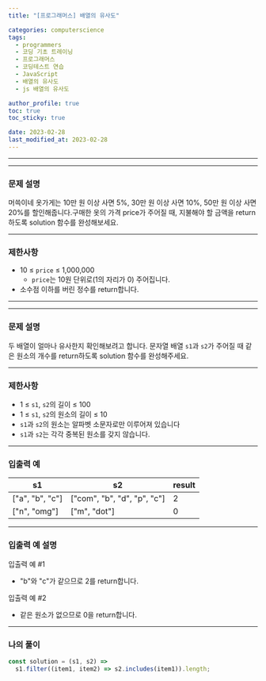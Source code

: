 ```yaml
---
title: "[프로그래머스] 배열의 유사도"

categories: computerscience
tags:
  - programmers
  - 코딩 기초 트레이닝
  - 프로그래머스
  - 코딩테스트 연습
  - JavaScript
  - 배열의 유사도
  - js 배열의 유사도

author_profile: true
toc: true
toc_sticky: true

date: 2023-02-28
last_modified_at: 2023-02-28
---
```


---

---

### 문제 설명

머쓱이네 옷가게는 10만 원 이상 사면 5%, 30만 원 이상 사면 10%, 50만 원 이상 사면 20%를 할인해줍니다.구매한 옷의 가격 price가 주어질 때, 지불해야 할 금액을 return 하도록 solution 함수를 완성해보세요.

---

### 제한사항

- 10 ≤ `price` ≤ 1,000,000
  - `price`는 10원 단위로(1의 자리가 0) 주어집니다.
- 소수점 이하를 버린 정수를 return합니다.

---

---

### 문제 설명

두 배열이 얼마나 유사한지 확인해보려고 합니다. 문자열 배열 `s1`과 `s2`가 주어질 때 같은 원소의 개수를 return하도록 solution 함수를 완성해주세요.

---

### 제한사항

- 1 ≤ `s1`, `s2`의 길이 ≤ 100
- 1 ≤ `s1`, `s2`의 원소의 길이 ≤ 10
- `s1`과 `s2`의 원소는 알파벳 소문자로만 이루어져 있습니다
- `s1`과 `s2`는 각각 중복된 원소를 갖지 않습니다.

---

### 입출력 예

| s1              | s2                          | result |
| --------------- | --------------------------- | ------ |
| ["a", "b", "c"] | ["com", "b", "d", "p", "c"] | 2      |
| ["n", "omg"]    | ["m", "dot"]                | 0      |

---

### 입출력 예 설명

입출력 예 #1

- "b"와 "c"가 같으므로 2를 return합니다.

입출력 예 #2

- 같은 원소가 없으므로 0을 return합니다.

---

### 나의 풀이

```jsx
const solution = (s1, s2) =>
  s1.filter((item1, item2) => s2.includes(item1)).length;
```
